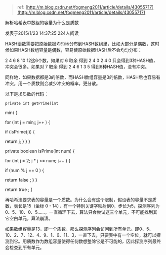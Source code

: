 > ref: [http://m.blog.csdn.net/fogmeng2011/article/details/43055717](http://m.blog.csdn.net/fogmeng2011/article/details/43055717)

             
解析哈希表中数组的容量为什么是质数

            
发表于2015/1/23 14:37:25   224人阅读

            
            

             
HASH函数需要把原始数据均匀地分布到HASH数组里，比如大部分是偶数，这时候如果HASH数组容量是偶数，容易使原始数据HASH后不会均匀分布：

2 4 6 8 10 12这6个数，如果对 6 取余 得到 2 4 0 2 4 0 只会得到3种HASH值，冲突会很多。如果对 7 取余 得到 2 4 6 1 3 5 得到6种HASH值，没有冲突。

同样地，如果数据都是3的倍数，而HASH数组容量是3的倍数，HASH后也容易有冲突，用一个质数则会减少冲突的概率，更分散。

以下是求质数的代码：


    private int getPrime(int
 min) {
        
for (int j = min;; j++
) {
            
if
 (isPrime(j)) {
                
return
 j;
            }
        }
    }

    
private boolean isPrime(int
 num) {
        
for (int j = 2; j * j <= num; j++
) {
            
if (num % j == 0
) {
                
return false
;
            }
        }
        
return true
;
    }


再哈希法要求表的容量是一个质数。为什么会有这个限制，假设表的容量不是质数，表长是15（坐标 0 - 14），有一个特别关键字映射到0，步长为5，探测序列为0、5、10、0、5……，一直循环下去，算法只会尝试这三个单元，不可能找到其它空白单元，算法崩溃。

如果数组容量是13，即一个质数，那么探测序列会访问到所有单元。即0、5、10、2、7、12、4、9、1、6、11、3，一直下去，只要表中有一个空位，就可以探测到它。用质数作为数组容量使得任何数想整除它是不可能的，因此探测序列最终会检查到所有单元。

